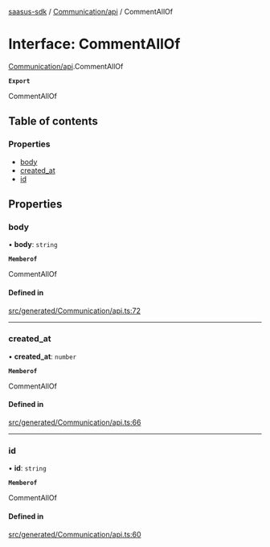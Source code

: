 [saasus-sdk](../README.md) / [Communication/api](../modules/Communication_api.md) / CommentAllOf

# Interface: CommentAllOf

[Communication/api](../modules/Communication_api.md).CommentAllOf

**`Export`**

CommentAllOf

## Table of contents

### Properties

- [body](Communication_api.CommentAllOf.md#body)
- [created\_at](Communication_api.CommentAllOf.md#created_at)
- [id](Communication_api.CommentAllOf.md#id)

## Properties

### body

• **body**: `string`

**`Memberof`**

CommentAllOf

#### Defined in

[src/generated/Communication/api.ts:72](https://github.com/saasus-platform/saasus-sdk-javascript/blob/09ef427/src/generated/Communication/api.ts#L72)

___

### created\_at

• **created\_at**: `number`

**`Memberof`**

CommentAllOf

#### Defined in

[src/generated/Communication/api.ts:66](https://github.com/saasus-platform/saasus-sdk-javascript/blob/09ef427/src/generated/Communication/api.ts#L66)

___

### id

• **id**: `string`

**`Memberof`**

CommentAllOf

#### Defined in

[src/generated/Communication/api.ts:60](https://github.com/saasus-platform/saasus-sdk-javascript/blob/09ef427/src/generated/Communication/api.ts#L60)
